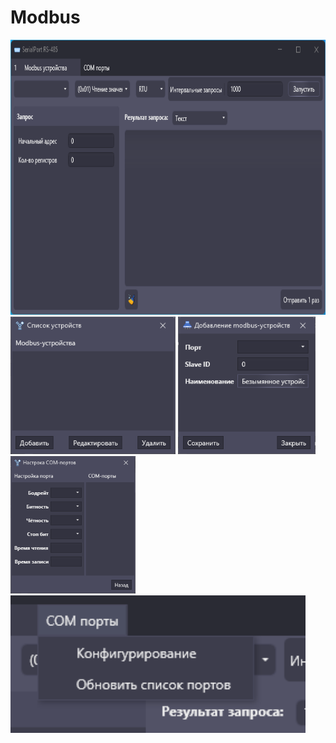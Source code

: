 ﻿# Modbus

<img src="_imgs/1.png" alt="Screenshot 1" height="440">
<img src="_imgs/2.png" alt="Screenshot 2" height="220">
<img src="_imgs/3.png" alt="Screenshot 3" height="220">
<img src="_imgs/4.png" alt="Screenshot 4" height="220">
<img src="_imgs/5.png" alt="Screenshot 5" height="220">